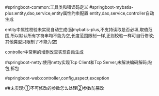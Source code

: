 #springboot-common:工具类和错误码定义
#springboot-mybatis-plus:entity,dao,service,entity属性约束配置
entity,dao,service,controller自动生成

entity中属性校验未实现自动生成(因mybatis-plus,不支持读取是否必填,取值范围,所以默认所有字符串均不能为空,长度范围限制一样,正则校验一样可自行修改;其他类型只限制了不能为空)

controller中常用的增删改查实现自动生成

#springboot-netty:使用netty实现Tcp Client和Tcp Server,未解决编码解码;粘包,拆包

#springboot-web:controller,config,aspect,exception

##未实现:①不可修改的参数怎么处理②参数防篡改
